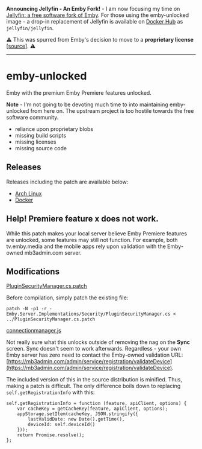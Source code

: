 **Announcing Jellyfin - An Emby Fork!** - I am now focusing my time on [Jellyfin: a free software fork of Emby](https://github.com/jellyfin/jellyfin).
For those using the emby-unlocked image - a drop-in replacement of Jellyfin is available on [Docker Hub](https://hub.docker.com/r/jellyfin/jellyfin/) as `jellyfin/jellyfin`.

⚠ This was spurred from Emby's decision to move to a **proprietary license** [[source]](https://github.com/MediaBrowser/Emby/issues/3479#issuecomment-444990184). ⚠


---


# emby-unlocked
Emby with the premium Emby Premiere features unlocked.

**Note** - I'm not going to be devoting much time to into maintaining emby-unlocked from here on. 
The upstream project is too hostile towards the free software community. 

* reliance upon proprietary blobs
* missing build scripts
* missing licenses
* missing source code

## Releases
Releases including the patch are available below:

- [Arch Linux](https://aur.archlinux.org/packages/emby-server-unlocked/)
- [Docker](https://hub.docker.com/r/nvllsvm/emby-unlocked/)

## Help! Premiere feature x does not work.
While this patch makes your local server believe Emby Premiere features are unlocked, some features may still not function.
For example, both tv.emby.media and the mobile apps rely upon validation with the Emby-owned mb3admin.com server.

## Modifications

[PluginSecurityManager.cs.patch](https://github.com/nvllsvm/emby-unlocked/blob/master/patches/PluginSecurityManager.cs.patch)

Before compilation, simply patch the existing file:
```
patch -N -p1 -r - Emby.Server.Implementations/Security/PluginSecurityManager.cs < ../PluginSecurityManager.cs.patch
```

[connectionmanager.js](https://github.com/nvllsvm/emby-unlocked/blob/master/replacements/connectionmanager.js)

Not really sure what this unlocks outside of removing the nag on the **Sync** screen.
Sync doesn't seem to work afterwards. 
Regardless - your own Emby server has zero need to contact the Emby-owned validation URL: [https://mb3admin.com/admin/service/registration/validateDevice](https://mb3admin.com/admin/service/registration/validateDevice).

The included version of this in the source distribution is minified. Thus, making a patch is difficult.
The only difference boils down to replacing ``self.getRegistrationInfo`` with this:

```
self.getRegistrationInfo = function (feature, apiClient, options) {
    var cacheKey = getCacheKey(feature, apiClient, options);
    appStorage.setItem(cacheKey, JSON.stringify({
        lastValidDate: new Date().getTime(),
        deviceId: self.deviceId()
    }));
    return Promise.resolve();
};
```
